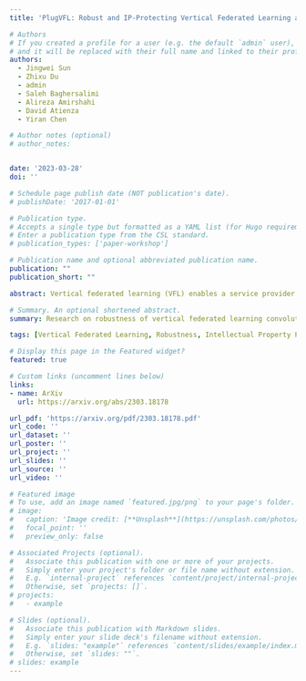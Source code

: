 ```yaml
---
title: 'PlugVFL: Robust and IP-Protecting Vertical Federated Learning against Unexpected Quitting of Parties'

# Authors
# If you created a profile for a user (e.g. the default `admin` user), write the username (folder name) here
# and it will be replaced with their full name and linked to their profile.
authors:
  - Jingwei Sun
  - Zhixu Du
  - admin
  - Saleh Baghersalimi
  - Alireza Amirshahi
  - David Atienza
  - Yiran Chen

# Author notes (optional)
# author_notes:


date: '2023-03-28'
doi: ''

# Schedule page publish date (NOT publication's date).
# publishDate: '2017-01-01'

# Publication type.
# Accepts a single type but formatted as a YAML list (for Hugo requirements).
# Enter a publication type from the CSL standard.
# publication_types: ['paper-workshop']

# Publication name and optional abbreviated publication name.
publication: ""
publication_short: ""

abstract: Vertical federated learning (VFL) enables a service provider (i.e., active party) who owns labeled features to collaborate with passive parties who possess auxiliary features to improve model performance. Existing VFL approaches, however, have two major vulnerabilities when passive parties unexpectedly quit in the deployment phase of VFL - severe performance degradation and intellectual property (IP) leakage of the active party's labels. In this paper, we propose \textbf{Party-wise Dropout} to improve the VFL model's robustness against the unexpected exit of passive parties and a defense method called \textbf{DIMIP} to protect the active party's IP in the deployment phase. We evaluate our proposed methods on multiple datasets against different inference attacks. The results show that Party-wise Dropout effectively maintains model performance after the passive party quits, and DIMIP successfully disguises label information from the passive party's feature extractor, thereby mitigating IP leakage.

# Summary. An optional shortened abstract.
summary: Research on robustness of vertical federated learning convolutional models against performance and IP leakage risks when nactive parties unexpectedly quit during deployment

tags: [Vertical Federated Learning, Robustness, Intellectual Property Protection]

# Display this page in the Featured widget?
featured: true

# Custom links (uncomment lines below)
links:
- name: ArXiv
  url: https://arxiv.org/abs/2303.18178

url_pdf: 'https://arxiv.org/pdf/2303.18178.pdf'
url_code: ''
url_dataset: ''
url_poster: ''
url_project: ''
url_slides: ''
url_source: ''
url_video: ''

# Featured image
# To use, add an image named `featured.jpg/png` to your page's folder.
# image:
#   caption: 'Image credit: [**Unsplash**](https://unsplash.com/photos/pLCdAaMFLTE)'
#   focal_point: ''
#   preview_only: false

# Associated Projects (optional).
#   Associate this publication with one or more of your projects.
#   Simply enter your project's folder or file name without extension.
#   E.g. `internal-project` references `content/project/internal-project/index.md`.
#   Otherwise, set `projects: []`.
# projects:
#   - example

# Slides (optional).
#   Associate this publication with Markdown slides.
#   Simply enter your slide deck's filename without extension.
#   E.g. `slides: "example"` references `content/slides/example/index.md`.
#   Otherwise, set `slides: ""`.
# slides: example
---
```

